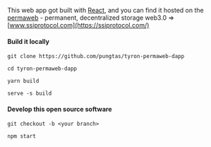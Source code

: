 This web app got built with [React](https://reactjs.org/), and you can find it hosted on the [permaweb](https://www.arweave.org/) - permanent, decentralized storage web3.0 => [www.ssiprotocol.com](https://ssiprotocol.com/)

#### Build it locally

```
git clone https://github.com/pungtas/tyron-permaweb-dapp
```

```
cd tyron-permaweb-dapp
```

```
yarn build
```

```
serve -s build
```

#### Develop this open source software

```
git checkout -b <your branch>
```

```
npm start
```
